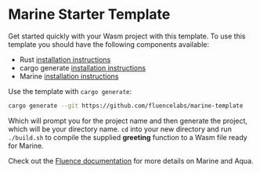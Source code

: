 # Marine Starter Template

Get started quickly with your Wasm project with this template.
To use this template you should have the following components available:

* Rust [installation instructions](https://www.rust-lang.org/tools/install)
* cargo generate [installation instructions](https://github.com/cargo-generate/cargo-generate#installation)
* Marine [installation instructions](https://github.com/cargo-generate/cargo-generate#installation)

Use the template with `cargo generate`:

```bash
cargo generate --git https://github.com/fluencelabs/marine-template
```

Which will prompt you for the project name and then generate the project, which will be your directory name. `cd` into your new directory and run `./build.sh` to compile the supplied __greeting__ function to a Wasm file ready for Marine.

Check out the [Fluence documentation](https://fluence.dev/docs/build/introduction) for more details on Marine and Aqua.
